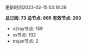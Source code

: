 更新时间2023-02-15 03:18:26

**总订阅: 73**
**总节点: 865**
**有效节点: 263**
- v2ray节点: 159
- ss节点: 102
- trojan节点: 2
